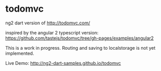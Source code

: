 # todomvc

ng2 dart version of http://todomvc.com/

inspired by the angular 2 typescript version:
https://github.com/tastejs/todomvc/tree/gh-pages/examples/angular2

This is a work in progress. Routing and saving to localstorage is not yet implemented.

Live Demo: http://ng2-dart-samples.github.io/todomvc